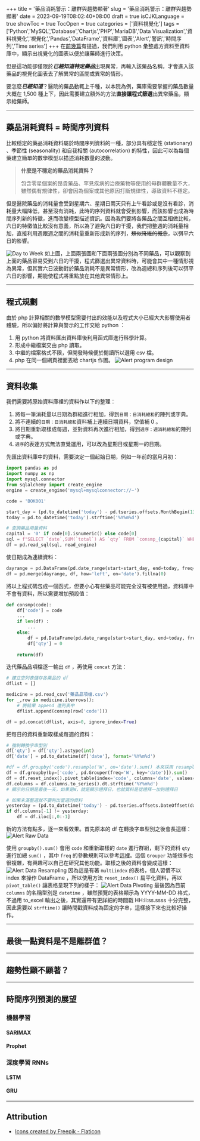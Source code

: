 +++
title = '藥品消耗警示：離群與趨勢顯著'
slug = '藥品消耗警示：離群與趨勢顯著'
date = 2023-09-19T08:02:40+08:00
draft = true
isCJKLanguage = true
showToc = true
TocOpen = true
categories = ['資料視覺化']
tags = ['Python','MySQL','Database','Chartjs','PHP','MariaDB','Data Visualization','資料視覺化','視覺化','Pandas','DataFrame','資料庫','圖表','Alert','警訊','時間序列','Time series']
+++
在[前幾篇](https://lambolyu.netlify.app/2023/09/medicine-consumption-data-visualization/)有提過，我們利用 python 彙整處方資料至資料庫中，顯示出視覺化的圖表以便於讓藥師進行決策。

但是這功能卻僅限於***已經知道特定藥品***出現異常，再輸入該藥品名稱，才會進入該藥品的視覺化圖表去了解異常的區間或異常的情形。

要怎麼***已經知道***？醫院的藥品動輒上千種，以本院為例，藥庫需要掌握的藥品數量大概在 1,500 種上下，因此需要建立額外的方法**直接讓程式篩選**出異常藥品，顯示給藥師。
***
## 藥品消耗資料 = 時間序列資料
比較穩定的藥品消耗資料屬於時間序列資料的一種，部分具有穩定性 (stationary) 、季節性 (seasonality) 和自我相關 (autocorrelation) 的特性，因此可以為每個藥建立簡單的數學模型以描述消耗數量的波動。

>**什麼是不穩定的藥品消耗資料？**
>
>包含零星個案的昂貴藥品、罕見疾病的治療藥物等使用的母群體數量不大，雖然偶有規律性，卻會因為個案或其他原因打斷規律性，導致資料不穩定。

但是醫院藥品的消耗量會受到星期六、星期日兩天只有上午看診或是沒有看診，消耗量大幅降低，甚至沒有消耗，此時的序列資料就會受到影響，而該影響也成為時間序列新的特徵，進而改變模型描述資訊。因為我們要將各藥品之間互相做比較，六日的特徵值比較沒有意義，所以為了避免六日的干擾，我們把整週的消耗量相加，直接利用週跟週之間的消耗量重新形成新的序列，~~類似降維的概念~~，以弭平六日的影響。

![Day to Week](/images/2023-09-daytoweek.png#center)
如上圖，上面兩張圖和下面兩張圖分別為不同藥品，可以觀察到上面的藥品容易受到六日的干擾，程式篩選出異常資料時，可能會其中一種情形視為異常，但其實六日波動對於藥品消耗不是異常情形，改為週總和序列後可以弭平六日的影響，期能使程式將重點放在其他異常情形上。
***
## 程式規劃
由於 php 計算相關的數學模型需要付出的效能以及程式大小已經大大影響使用者體驗，所以偏好將計算與警示的工作交給 python ：
1. 用 python 將資料匯出資料庫後利用函式庫進行科學計算。
2. 形成中繼檔案交由 php 讀取。
3. 中繼的檔案格式不限，但開發時候便於閱讀所以選用 csv 檔。
4. php 在同一個網頁裡面丟給 chartjs 作圖。
![Alert program design](/images/2023-09-alert-design.png#center)

***
## 資料收集
我們需要將原始資料庫裡的資料作以下的整理：
1. 將每一筆消耗量以日期為群組進行相加，得到`日期：日消耗總和`的陣列或字典。
2. 將不連續的`日期：日消耗總和`資料補上連續日期資料，空值補 0 。
3. 將日期重新取樣成每週，並對資料再次進行相加，得到`週序：週消耗總和`的陣列或字典。
4. `週序`的表達方式無法直覺運用，可以改為星期日或星期一的日期。

先匯出資料庫中的資料，需要決定一個起始日期，例如一年前的當月月初：
```python
import pandas as pd
import numpy as np
import mysql.connector
from sqlalchemy import create_engine
engine = create_engine('mysql+mysqlconnector://~')

code = 'BOK001'

start_day = (pd.to_datetime('today') - pd.tseries.offsets.MonthBegin(13)).strftime('%Y%m%d')
today = pd.to_datetime('today').strftime('%Y%m%d')

# 查詢藥品用量資料
capital = '0' if code[0].isnumeric() else code[0]
sql = f"SELECT `date`,SUM(`total`) AS `qty` FROM `consmp_{capital}` WHERE `drug` = '{code}' AND `date` >= '{startday}' GROUP BY `date`"
df = pd.read_sql(sql, read_engine)
```

使日期成為連續資料：
```python
dayrange = pd.DataFrame(pd.date_range(start=start_day, end=today, freq='D').strftime('%Y%m%d'), columns=['date'])
df = pd.merge(dayrange, df, how='left', on='date').fillna(0)
```

將以上程式碼包成一個函式，但要小心有些藥品可能完全沒有被使用過，資料庫中不會有資料，所以需要增加預設值：
```python
def consmp(code):
    df['code'] = code
    ...
    if len(df) :
        ...
    else:
        df = pd.DataFrame(pd.date_range(start=start_day, end=today, freq='D').strftime('%Y%m%d'), columns=['date'])
        df['qty'] = 0
    
    return(df)
```

迭代藥品品項檔逐一輸出 `df` ，再使用 `concat` 方法： 
```python
# 建立空列表儲存各藥品的 df
dflist = []

medicine = pd.read_csv('藥品品項檔.csv')
for _,row in medicine.iterrows():
    # 將結果 append 進列表中
    dflist.append(consmp(row['code']))

df = pd.concat(dflist, axis=0, ignore_index=True)
```

把每日的資料重新取樣成每週的資料：
```python
# 強制轉換字串型別
df['qty'] = df['qty'].astype(int)
df['date'] = pd.to_datetime(df['date'], format='%Y%m%d')

#df = df.groupby('code').resample('W', on='date').sum() 本來採用 resample 方法，但效能不佳
df = df.groupby(by=['code', pd.Grouper(freq='W', key='date')]).sum()
df = df.reset_index().pivot_table(index='code', columns='date', values='qty')
df.columns = df.columns.to_series().dt.strftime('%Y%m%d')
# 顯示的日期是最後一天，如果是W，就是顯示禮拜日，也就資料是從禮拜一加到禮拜日

# 如果未滿整週就不要列出當週的資料
yesterday = (pd.to_datetime('today') - pd.tseries.offsets.DateOffset(days=1)).strftime('%Y%m%d')
if df.columns[-1] != yesterday:
    df = df.iloc[:,0:-1]
```
新的方法有點多，逐一來看效果。首先原本的 df 在轉換字串型別之後會長這樣：
![Alert Raw Data](/images/2023-09-alert-rawdata.png#center)

使用 `groupby().sum()` 會用 `code` 和重新取樣的 `date` 進行群組，剩下的資料 `qty` 進行加總 `sum()` ，其中 `freq` 的參數規則可以參考[這裡](https://pandas.pydata.org/pandas-docs/stable/user_guide/timeseries.html#offset-aliases)。這個 `Grouper` 功能很多也很複雜，有興趣可以自己在研究其他功能。取樣之後的資料會變成這樣：
![Alert Data Resampling](/images/2023-09-alert-resample.png#center)
因為這是有著 `multiindex` 的表格，個人習慣不以 index 來操作 DataFrame ，所以使用方法 `reset_index()` 扁平化資料，再以 `pivot_table()` 讓表格呈現下列的樣子：
![Alert Data Pivoting](/images/2023-09-alert-pivot.png#center)
最後因為目前 `columns` 的名稱型別是 `datetime` ，雖然預覽的表格顯示為 YYYY-MM-DD 格式，不過用 to_excel 輸出之後，其實還帶有更詳細的時間戳 HH:ii:ss.ssss 十分完整，因此需要以 `strftime()` 讓時間戳資料成為固定的字串，這樣接下來也比較好操作。
***
## 最後一點資料是不是離群值？
***
## 趨勢性顯不顯著？
***
## 時間序列預測的展望

### 機器學習
#### SARIMAX
#### Prophet

### 深度學習 RNNs
#### LSTM
#### GRU

***
## Attribution
- [Icons created by Freepik - Flaticon](https://www.flaticon.com/)